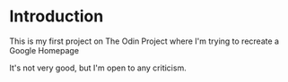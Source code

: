 # Introduction

This is my first project on The Odin Project where I'm trying to recreate a Google Homepage

It's not very good, but I'm open to any criticism.
